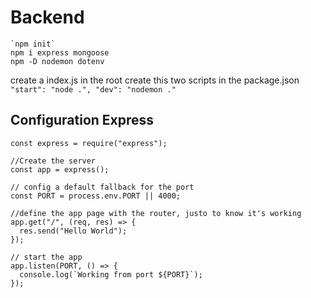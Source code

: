 # Backend

    `npm init`
    npm i express mongoose
    npm -D nodemon dotenv

create a index.js in the root
create this two scripts in the package.json
`"start": "node .", "dev": "nodemon ."`

## Configuration Express

```
const express = require("express");

//Create the server
const app = express();

// config a default fallback for the port
const PORT = process.env.PORT || 4000;

//define the app page with the router, justo to know it's working
app.get("/", (req, res) => {
  res.send("Hello World");
});

// start the app
app.listen(PORT, () => {
  console.log(`Working from port ${PORT}`);
});

```
